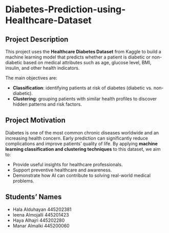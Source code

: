 # Diabetes-Prediction-using-Healthcare-Dataset  

## Project Description  
This project uses the **Healthcare Diabetes Dataset** from Kaggle to build a machine learning model that predicts whether a patient is diabetic or non-diabetic based on medical attributes such as age, glucose level, BMI, insulin, and other health indicators.  

The main objectives are:  
- **Classification**: identifying patients at risk of diabetes (diabetic vs. non-diabetic).  
- **Clustering**: grouping patients with similar health profiles to discover hidden patterns and risk factors.  

## Project Motivation  
Diabetes is one of the most common chronic diseases worldwide and an increasing health concern. Early prediction can significantly reduce complications and improve patients’ quality of life. By applying **machine learning classification and clustering techniques** to this dataset, we aim to:  
- Provide useful insights for healthcare professionals.  
- Support preventive healthcare and awareness.  
- Demonstrate how AI can contribute to solving real-world medical problems.  

## Students’ Names  
- Hala Alduhayan 445202381
- leena Almojalli 445201423
- Haya Alhajri 445202280
- Manar Almalki 445200060
